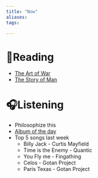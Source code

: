 ```yaml
---
title: "Now"
aliases: 
tags: 

---
```


# 📖Reading
- [The Art of War](notes/the-art-of-war.md)
- [The Story of Man](notes/the-story-of-man.md)

# 🎧Listening
- Philosophize this
- [Album of the day](1001albumsgenerator.com)
- Top 5 songs last week
	- Billy Jack - Curtis Mayfield
	- Time is the Enemy - Quantic
	- You Fly me - Fingathing
	- Celos - Gotan Project
	- Paris Texas - Gotan Project